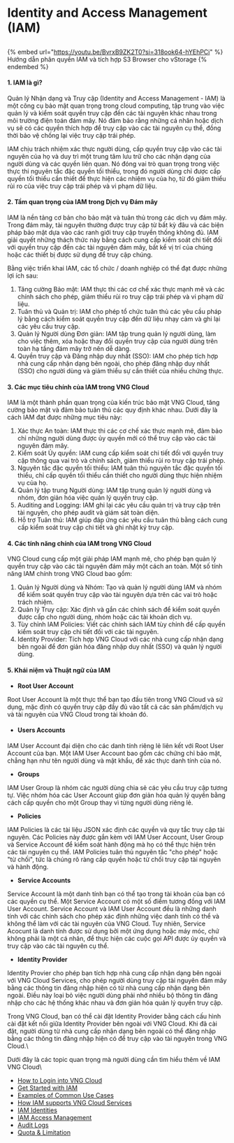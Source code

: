 # Identity and Access Management (IAM)

##

{% embed url="https://youtu.be/BvrxB9ZK2T0?si=318ook64-hYEhPCi" %}
Hướng dẫn phân quyền IAM và tích hợp S3 Browser cho vStorage
{% endembed %}

#### **1. IAM là gì?** 

Quản lý Nhận dạng và Truy cập (Identity and Access Management - IAM) là một công cụ bảo mật quan trọng trong cloud computing, tập trung vào việc quản lý và kiểm soát quyền truy cập đến các tài nguyên khác nhau trong môi trường điện toán đám mây. Nó đảm bảo rằng những cá nhân hoặc dịch vụ sẽ có các quyền thích hợp để truy cập vào các tài nguyên cụ thể, đồng thời bảo vệ chống lại việc truy cập trái phép.

IAM chịu trách nhiệm xác thực người dùng, cấp quyền truy cập vào các tài nguyên của họ và duy trì một trung tâm lưu trữ cho các nhận dạng của người dùng và các quyền liên quan. Nó đóng vai trò quan trọng trong việc thực thi nguyên tắc đặc quyền tối thiểu, trong đó người dùng chỉ được cấp quyền tối thiểu cần thiết để thực hiện các nhiệm vụ của họ, từ đó giảm thiểu rủi ro của việc truy cập trái phép và vi phạm dữ liệu.

#### **2. Tầm quan trọng của IAM trong Dịch vụ Đám mây** 

IAM là nền tảng cơ bản cho bảo mật và tuân thủ trong các dịch vụ đám mây. Trong đám mây, tài nguyên thường được truy cập từ bất kỳ đâu và các biện pháp bảo mật dựa vào các ranh giới truy cập truyền thống không đủ. IAM giải quyết những thách thức này bằng cách cung cấp kiểm soát chi tiết đối với quyền truy cập đến các tài nguyên đám mây, bất kể vị trí của chúng hoặc các thiết bị được sử dụng để truy cập chúng.

Bằng việc triển khai IAM, các tổ chức / doanh nghiệp có thể đạt được những lợi ích sau:

1. Tăng cường Bảo mật: IAM thực thi các cơ chế xác thực mạnh mẽ và các chính sách cho phép, giảm thiểu rủi ro truy cập trái phép và vi phạm dữ liệu.
2. Tuân thủ và Quản trị: IAM cho phép tổ chức tuân thủ các yêu cầu pháp lý bằng cách kiểm soát quyền truy cập đến dữ liệu nhạy cảm và ghi lại các yêu cầu truy cập.
3. Quản lý Người dùng Đơn giản: IAM tập trung quản lý người dùng, làm cho việc thêm, xóa hoặc thay đổi quyền truy cập của người dùng trên toàn hạ tầng đám mây trở nên dễ dàng.
4. Quyền truy cập và Đăng nhập duy nhất (SSO): IAM cho phép tích hợp nhà cung cấp nhận dạng bên ngoài, cho phép đăng nhập duy nhất (SSO) cho người dùng và giảm thiểu sự cần thiết của nhiều chứng thực.

#### **3. Các mục tiêu chính của IAM trong VNG Cloud** 

IAM là một thành phần quan trọng của kiến trúc bảo mật VNG Cloud, tăng cường bảo mật và đảm bảo tuân thủ các quy định khác nhau. Dưới đây là cách IAM đạt được những mục tiêu này:

1. Xác thực An toàn: IAM thực thi các cơ chế xác thực mạnh mẽ, đảm bảo chỉ những người dùng được ủy quyền mới có thể truy cập vào các tài nguyên đám mây.
2. Kiểm soát Ủy quyền: IAM cung cấp kiểm soát chi tiết đối với quyền truy cập thông qua vai trò và chính sách, giảm thiểu rủi ro truy cập trái phép.
3. Nguyên tắc đặc quyền tối thiểu: IAM tuân thủ nguyên tắc đặc quyền tối thiểu, chỉ cấp quyền tối thiểu cần thiết cho người dùng thực hiện nhiệm vụ của họ.
4. Quản lý tập trung Người dùng: IAM tập trung quản lý người dùng và nhóm, đơn giản hóa việc quản lý quyền truy cập.
5. Auditing and Logging: IAM ghi lại các yêu cầu quản trị và truy cập trên tài nguyên, cho phép audit và giám sát toàn diện.
6. Hỗ trợ Tuân thủ: IAM giúp đáp ứng các yêu cầu tuân thủ bằng cách cung cấp kiểm soát truy cập chi tiết và ghi nhật ký truy cập.

#### **4. Các tính năng chính của IAM trong VNG Cloud** 

VNG Cloud cung cấp một giải pháp IAM mạnh mẽ, cho phép bạn quản lý quyền truy cập vào các tài nguyên đám mây một cách an toàn. Một số tính năng IAM chính trong VNG Cloud bao gồm:

1. Quản lý Người dùng và Nhóm: Tạo và quản lý người dùng IAM và nhóm để kiểm soát quyền truy cập vào tài nguyên dựa trên các vai trò hoặc trách nhiệm.
2. Quản lý Truy cập: Xác định và gắn các chính sách để kiểm soát quyền được cấp cho người dùng, nhóm hoặc các tài khoản dịch vụ.
3. Tùy chỉnh IAM Policies: Viết các chính sách IAM tùy chỉnh để cấp quyền kiểm soát truy cập chi tiết đối với các tài nguyên.
4. Identity Provider: Tích hợp VNG Cloud với các nhà cung cấp nhận dạng bên ngoài để đơn giản hóa đăng nhập duy nhất (SSO) và quản lý người dùng.

#### 5. Khái niệm và Thuật ngữ của IAM 

* **Root User Account**

Root User Account là một thực thể bạn tạo đầu tiên trong VNG Cloud và sử dụng, mặc định có quyền truy cập đầy đủ vào tất cả các sản phẩm/dịch vụ và tài nguyên của VNG Cloud trong tài khoản đó.

* #### **Users Accounts** 

IAM User Account đại diện cho các danh tính riêng lẻ liên kết với Root User Account của bạn. Một IAM User Account bao gồm các chứng chỉ bảo mật, chẳng hạn như tên người dùng và mật khẩu, để xác thực danh tính của nó.

* **Groups**

IAM User Group là nhóm các người dùng chia sẻ các yêu cầu truy cập tương tự. Việc nhóm hóa các User Account giúp đơn giản hóa quản lý quyền bằng cách cấp quyền cho một Group thay vì từng người dùng riêng lẻ.

* **Policies**

IAM Policies là các tài liệu JSON xác định các quyền và quy tắc truy cập tài nguyên. Các Policies này được gắn kèm với IAM User Account, User Group và Service Account để kiểm soát hành động mà họ có thể thực hiện trên các tài nguyên cụ thể. IAM Policies tuân thủ nguyên tắc "cho phép" hoặc "từ chối", tức là chúng rõ ràng cấp quyền hoặc từ chối truy cập tài nguyên và hành động.

* **Service Accounts**

Service Account là một danh tính bạn có thể tạo trong tài khoản của bạn có các quyền cụ thể. Một Service Account có một số điểm tương đồng với IAM User Account. Service Account và IAM User Account đều là những danh tính với các chính sách cho phép xác định những việc danh tính có thể và không thể làm với các tài nguyên của VNG Cloud. Tuy nhiên, Service Acocunt là danh tính được sử dụng bởi một ứng dụng hoặc máy móc, chứ không phải là một cá nhân, để thực hiện các cuộc gọi API được ủy quyền và truy cập vào các tài nguyên cụ thể.

* **Identity Provider**

Identity Provier cho phép bạn tích hợp nhà cung cấp nhận dạng bên ngoài với VNG Cloud Services, cho phép người dùng truy cập tài nguyên đám mây bằng các thông tin đăng nhập hiện có từ nhà cung cấp nhận dạng bên ngoài. Điều này loại bỏ việc người dùng phải nhớ nhiều bộ thông tin đăng nhập cho các hệ thống khác nhau và đơn giản hóa quản lý quyền truy cập.

Trong VNG Cloud, bạn có thể cài đặt Identity Provider bằng cách cấu hình cài đặt kết nối giữa Identity Provider bên ngoài với VNG Cloud. Khi đã cài đặt, người dùng từ nhà cung cấp nhận dạng bên ngoài có thể đăng nhập bằng các thông tin đăng nhập hiện có để truy cập vào tài nguyên trong VNG Cloud.\


Dưới đây là các topic quan trọng mà người dùng cần tìm hiểu thêm về IAM VNG Cloud\


* [How to Login into VNG Cloud](https://docs.vngcloud.vn/vng-cloud-document/vn/identity-and-access-management-iam/cac-loai-dinh-danh-iam/tai-khoan-user-accounts/cach-dang-nhap-vao-vng-cloud)
* [Get Started with IAM](https://docs.vngcloud.vn/vng-cloud-document/vn/identity-and-access-management-iam/bat-dau-voi-iam)
* [Examples of Common Use Cases](https://docs.vngcloud.vn/vng-cloud-document/vn/identity-and-access-management-iam/ung-dung-pho-bien)
* [How IAM supports VNG Cloud Services](https://docs.vngcloud.vn/vng-cloud-document/vn/identity-and-access-management-iam/cach-phan-quyen-iam-cho-dich-vu-vng-cloud)
* [IAM Identities](https://docs.vngcloud.vn/vng-cloud-document/vn/identity-and-access-management-iam/cac-loai-dinh-danh-iam)
* [IAM Access Management](https://docs.vngcloud.vn/vng-cloud-document/vn/identity-and-access-management-iam/quan-ly-truy-cap-iam)
* [Audit Logs](https://docs.vngcloud.vn/vng-cloud-document/vn/identity-and-access-management-iam/quan-ly-audit-logs)
* [Quota & Limitation](https://docs.vngcloud.vn/vng-cloud-document/vn/identity-and-access-management-iam/gioi-han-su-dung)


